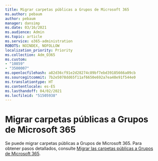 ```yaml
---
title: Migrar carpetas públicas a Grupos de Microsoft 365
ms.author: pebaum
author: pebaum
manager: dansimp
ms.date: 03/16/2021
ms.audience: Admin
ms.topic: article
ms.service: o365-administration
ROBOTS: NOINDEX, NOFOLLOW
localization_priority: Priority
ms.collection: Adm_O365
ms.custom:
- "10859"
- "3500007"
ms.openlocfilehash: a82d36cf91e2d28274c89bf7ebd39185666a09cb
ms.sourcegitcommit: 7b2e5078dd65f11af6650e692a7ea48e91f544e0
ms.translationtype: HT
ms.contentlocale: es-ES
ms.lasthandoff: 04/02/2021
ms.locfileid: "51505938"
---
```

# <a name="migrate-public-folders-to-microsoft-365-groups"></a>Migrar carpetas públicas a Grupos de Microsoft 365

Se puede migrar carpetas públicas a Grupos de Microsoft 365. Para obtener pasos detallados, consulte [Migrar las carpetas públicas a Grupos de Microsoft 365](https://aka.ms/PFToM365Group).